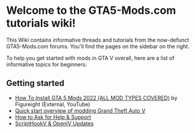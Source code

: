 # Welcome to the GTA5-Mods.com tutorials wiki!

This Wiki contains informative threads and tutorials from the now-defunct GTA5-Mods.com forums. You'll find the pages on the sidebar on the right.

To help you get started with mods in GTA V overall, here are a list of informative topics for beginners:

## Getting started

* [How To Install GTA 5 Mods 2022 (ALL MOD TYPES COVERED)](https://www.youtube.com/watch?v=N0ovURiaTtE) by Figureight (External, YouTube)
* [Quick start overview of modding Grand Theft Auto V](https://github.com/5mods/tutorials/wiki/Quick-start-overview-of-modding-Grand-Theft-Auto-V)
* [How to Ask for Help & Support](https://github.com/5mods/tutorials/wiki/How-to-Ask-for-Help-&-Support)
* [ScriptHookV & OpenIV Updates](https://github.com/5mods/tutorials/wiki/ScriptHookV-&-OpenIV-Updates)
